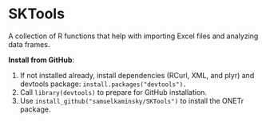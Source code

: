 # SKTools
A collection of R functions that help with importing Excel files and analyzing data frames.

<b>Install from GitHub</b>:
<ol>
<li>If not installed already, install dependencies (RCurl, XML, and plyr) and devtools package: <code>install.packages("devtools").</code></li>
<li>Call <code>library(devtools)</code> to prepare for GitHub installation.</li>
<li>Use <code>install_github("samuelkaminsky/SKTools")</code> to install the ONETr package.</li>
